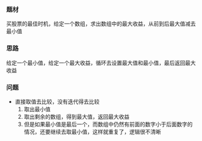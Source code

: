 ### 题材
买股票的最佳时机，给定一个数组，求出数组中的最大收益，从前到后最大值减去最小值

### 思路
给定一个最小值，给定一个最大收益，循环去设置最大值和最小值，最后返回最大收益

### 问题
- 直接取值去比较，没有迭代得去比较
  1. 取出最小值
  2. 取出剩余的数组，得到最大值，返回最大收益
  3. 但是如果最小值是最后一个，而数组中仍然有前面的数字小于后面数字的情况，还要继续去取最小值，这样就重复了，逻辑很不清晰